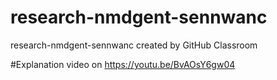 # research-nmdgent-sennwanc
research-nmdgent-sennwanc created by GitHub Classroom

#Explanation video on 
https://youtu.be/BvAOsY6gw04
